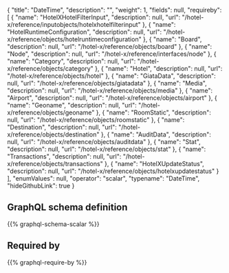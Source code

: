 {
  "title": "DateTime",
  "description": "",
  "weight": 1,
  "fields": null,
  "requireby": [
    {
      "name": "HotelXHotelFilterInput",
      "description": null,
      "url": "/hotel-x/reference/inputobjects/hotelxhotelfilterinput"
    },
    {
      "name": "HotelRuntimeConfiguration",
      "description": null,
      "url": "/hotel-x/reference/objects/hotelruntimeconfiguration"
    },
    {
      "name": "Board",
      "description": null,
      "url": "/hotel-x/reference/objects/board"
    },
    {
      "name": "Node",
      "description": null,
      "url": "/hotel-x/reference/interfaces/node"
    },
    {
      "name": "Category",
      "description": null,
      "url": "/hotel-x/reference/objects/category"
    },
    {
      "name": "Hotel",
      "description": null,
      "url": "/hotel-x/reference/objects/hotel"
    },
    {
      "name": "GiataData",
      "description": null,
      "url": "/hotel-x/reference/objects/giatadata"
    },
    {
      "name": "Media",
      "description": null,
      "url": "/hotel-x/reference/objects/media"
    },
    {
      "name": "Airport",
      "description": null,
      "url": "/hotel-x/reference/objects/airport"
    },
    {
      "name": "Geoname",
      "description": null,
      "url": "/hotel-x/reference/objects/geoname"
    },
    {
      "name": "RoomStatic",
      "description": null,
      "url": "/hotel-x/reference/objects/roomstatic"
    },
    {
      "name": "Destination",
      "description": null,
      "url": "/hotel-x/reference/objects/destination"
    },
    {
      "name": "AuditData",
      "description": null,
      "url": "/hotel-x/reference/objects/auditdata"
    },
    {
      "name": "Stat",
      "description": null,
      "url": "/hotel-x/reference/objects/stat"
    },
    {
      "name": "Transactions",
      "description": null,
      "url": "/hotel-x/reference/objects/transactions"
    },
    {
      "name": "HotelXUpdateStatus",
      "description": null,
      "url": "/hotel-x/reference/objects/hotelxupdatestatus"
    }
  ],
  "enumValues": null,
  "operator": "scalar",
  "typename": "DateTime",
  "hideGithubLink": true
}
## GraphQL schema definition

{{% graphql-schema-scalar %}}

## Required by

{{% graphql-require-by %}}
